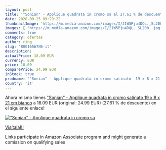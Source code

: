 ```yaml
---
layout: post
title: '"Sonian" - Applique quadrata in cromo sa al 27.61 % de descuento'
date: 2020-09-25 09:29:22
thumbnailImage: 'https://m.media-amazon.com/images/I/21W5Pju4DQL._SL200_.jpg'
images: [ 'https://m.media-amazon.com/images/I/21W5Pju4DQL._SL200_.jpg' ]
comments: true
category: ofertas
author: ring
slug: 'B00165W7N6-it'
description:
actualPrice: 18.09 EUR
currency: EUR
price: 18.09
comparePrice: 24.99 EUR
inStock: true
prodname: '"Sonian" - Applique quadrata in cromo satinato  19 x 8 x 21 cm bianco'
country: 'it'
---
```


Ahora mismo tienes ["Sonian" - Applique quadrata in cromo satinato  19 x 8 x 21 cm bianco](https://www.amazon.it/dp/B00165W7N6/?tag=tolees00-21) a 18.09 EUR (original: 24.99 EUR) (27.61 %  de descuento) en el siguiente enlace!

[!["Sonian" - Applique quadrata in cromo sa](https://m.media-amazon.com/images/I/21W5Pju4DQL._SL200_.jpg)](https://www.amazon.it/dp/B00165W7N6/?tag=tolees00-21)

[Visítala!!!](https://www.amazon.it/dp/B00165W7N6/?tag=tolees00-21)

Links participate in Amazon Associate program and might generate a comission on qualifying sales
